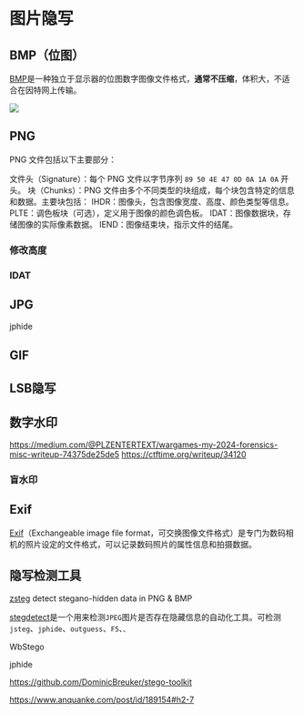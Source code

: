 # 图片隐写

## BMP（位图）

[BMP](https://zh.wikipedia.org/wiki/BMP)是一种独立于显示器的位图数字图像文件格式，**通常不压缩**，体积大，不适合在因特网上传输。

![](https://upload.wikimedia.org/wikipedia/commons/7/75/BMPfileFormat.svg)

## PNG

PNG 文件包括以下主要部分：

文件头（Signature）：每个 PNG 文件以字节序列 `89 50 4E 47 0D 0A 1A 0A` 开头。
块（Chunks）：PNG 文件由多个不同类型的块组成，每个块包含特定的信息和数据。主要块包括：
IHDR：图像头，包含图像宽度、高度、颜色类型等信息。
PLTE：调色板块（可选），定义用于图像的颜色调色板。
IDAT：图像数据块，存储图像的实际像素数据。
IEND：图像结束块，指示文件的结尾。

### 修改高度

### IDAT

## JPG

jphide

## GIF

## LSB隐写

## 数字水印

<https://medium.com/@PLZENTERTEXT/wargames-my-2024-forensics-misc-writeup-74375de25de5>
<https://ctftime.org/writeup/34120>

### 盲水印

## Exif

[Exif](https://zh.wikipedia.org/wiki/Exif)（Exchangeable image file format，可交换图像文件格式）是专门为数码相机的照片设定的文件格式，可以记录数码照片的属性信息和拍摄数据。

## 隐写检测工具

[zsteg](https://github.com/zed-0xff/zsteg) detect stegano-hidden data in PNG & BMP

[stegdetect](https://web.archive.org/web/20150415213536/http://www.outguess.org/detection.php)是一个用来检测`JPEG`图片是否存在隐藏信息的自动化工具。可检测`jsteg`、`jphide`、`outguess`、`F5`、``、``

WbStego

jphide

<https://github.com/DominicBreuker/stego-toolkit>

<https://www.anquanke.com/post/id/189154#h2-7>
